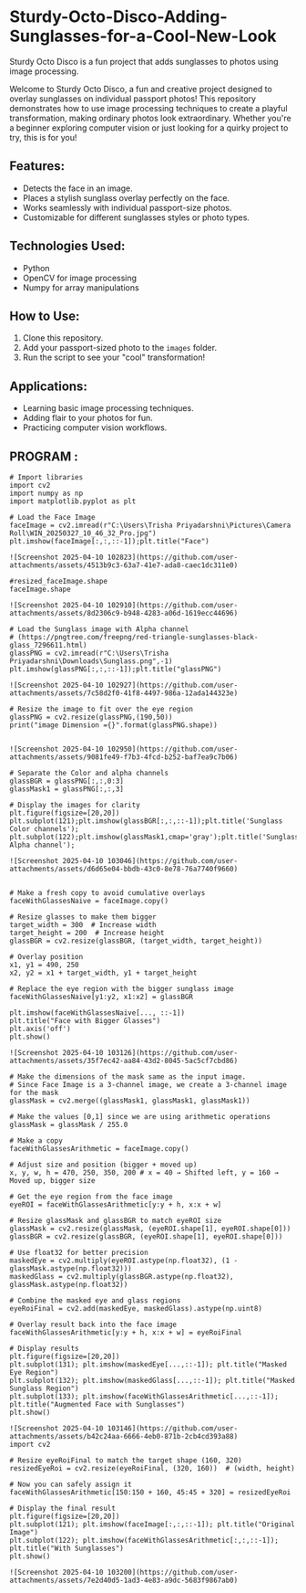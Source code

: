 # Sturdy-Octo-Disco-Adding-Sunglasses-for-a-Cool-New-Look

Sturdy Octo Disco is a fun project that adds sunglasses to photos using image processing.

Welcome to Sturdy Octo Disco, a fun and creative project designed to overlay sunglasses on individual passport photos! This repository demonstrates how to use image processing techniques to create a playful transformation, making ordinary photos look extraordinary. Whether you're a beginner exploring computer vision or just looking for a quirky project to try, this is for you!

## Features:
- Detects the face in an image.
- Places a stylish sunglass overlay perfectly on the face.
- Works seamlessly with individual passport-size photos.
- Customizable for different sunglasses styles or photo types.

## Technologies Used:
- Python
- OpenCV for image processing
- Numpy for array manipulations

## How to Use:
1. Clone this repository.
2. Add your passport-sized photo to the `images` folder.
3. Run the script to see your "cool" transformation!

## Applications:
- Learning basic image processing techniques.
- Adding flair to your photos for fun.
- Practicing computer vision workflows.

## PROGRAM :

```
# Import libraries
import cv2
import numpy as np
import matplotlib.pyplot as plt

# Load the Face Image
faceImage = cv2.imread(r"C:\Users\Trisha Priyadarshni\Pictures\Camera Roll\WIN_20250327_10_46_32_Pro.jpg")
plt.imshow(faceImage[:,:,::-1]);plt.title("Face")

![Screenshot 2025-04-10 102823](https://github.com/user-attachments/assets/4513b9c3-63a7-41e7-ada8-caec1dc311e0)

#resized_faceImage.shape
faceImage.shape

![Screenshot 2025-04-10 102910](https://github.com/user-attachments/assets/8d2306c9-b948-4283-a06d-1619ecc44696)

# Load the Sunglass image with Alpha channel
# (https://pngtree.com/freepng/red-triangle-sunglasses-black-glass_7296611.html)
glassPNG = cv2.imread(r"C:\Users\Trisha Priyadarshni\Downloads\Sunglass.png",-1)
plt.imshow(glassPNG[:,:,::-1]);plt.title("glassPNG")

![Screenshot 2025-04-10 102927](https://github.com/user-attachments/assets/7c58d2f0-41f8-4497-986a-12ada144323e)

# Resize the image to fit over the eye region
glassPNG = cv2.resize(glassPNG,(190,50))
print("image Dimension ={}".format(glassPNG.shape))


![Screenshot 2025-04-10 102950](https://github.com/user-attachments/assets/9081fe49-f7b3-4fcd-b252-baf7ea9c7b06)

# Separate the Color and alpha channels
glassBGR = glassPNG[:,:,0:3]
glassMask1 = glassPNG[:,:,3]

# Display the images for clarity
plt.figure(figsize=[20,20])
plt.subplot(121);plt.imshow(glassBGR[:,:,::-1]);plt.title('Sunglass Color channels');
plt.subplot(122);plt.imshow(glassMask1,cmap='gray');plt.title('Sunglass Alpha channel');

![Screenshot 2025-04-10 103046](https://github.com/user-attachments/assets/d6d65e04-bbdb-43c0-8e78-76a7740f9660)


# Make a fresh copy to avoid cumulative overlays
faceWithGlassesNaive = faceImage.copy()

# Resize glasses to make them bigger
target_width = 300  # Increase width
target_height = 200  # Increase height
glassBGR = cv2.resize(glassBGR, (target_width, target_height))

# Overlay position
x1, y1 = 490, 250
x2, y2 = x1 + target_width, y1 + target_height

# Replace the eye region with the bigger sunglass image
faceWithGlassesNaive[y1:y2, x1:x2] = glassBGR

plt.imshow(faceWithGlassesNaive[..., ::-1])
plt.title("Face with Bigger Glasses")
plt.axis('off')
plt.show()

![Screenshot 2025-04-10 103126](https://github.com/user-attachments/assets/35f7ec42-aa84-43d2-8045-5ac5cf7cbd86)

# Make the dimensions of the mask same as the input image.
# Since Face Image is a 3-channel image, we create a 3-channel image for the mask
glassMask = cv2.merge((glassMask1, glassMask1, glassMask1))

# Make the values [0,1] since we are using arithmetic operations
glassMask = glassMask / 255.0

# Make a copy
faceWithGlassesArithmetic = faceImage.copy()

# Adjust size and position (bigger + moved up)
x, y, w, h = 470, 250, 350, 200 # x = 40 → Shifted left, y = 160 → Moved up, bigger size

# Get the eye region from the face image
eyeROI = faceWithGlassesArithmetic[y:y + h, x:x + w]

# Resize glassMask and glassBGR to match eyeROI size
glassMask = cv2.resize(glassMask, (eyeROI.shape[1], eyeROI.shape[0]))
glassBGR = cv2.resize(glassBGR, (eyeROI.shape[1], eyeROI.shape[0]))

# Use float32 for better precision
maskedEye = cv2.multiply(eyeROI.astype(np.float32), (1 - glassMask.astype(np.float32)))
maskedGlass = cv2.multiply(glassBGR.astype(np.float32), glassMask.astype(np.float32))

# Combine the masked eye and glass regions
eyeRoiFinal = cv2.add(maskedEye, maskedGlass).astype(np.uint8)

# Overlay result back into the face image
faceWithGlassesArithmetic[y:y + h, x:x + w] = eyeRoiFinal

# Display results
plt.figure(figsize=[20,20])
plt.subplot(131); plt.imshow(maskedEye[...,::-1]); plt.title("Masked Eye Region")
plt.subplot(132); plt.imshow(maskedGlass[...,::-1]); plt.title("Masked Sunglass Region")
plt.subplot(133); plt.imshow(faceWithGlassesArithmetic[...,::-1]); plt.title("Augmented Face with Sunglasses")
plt.show()

![Screenshot 2025-04-10 103146](https://github.com/user-attachments/assets/b42c24aa-6666-4eb0-871b-2cb4cd393a88)
import cv2

# Resize eyeRoiFinal to match the target shape (160, 320)
resizedEyeRoi = cv2.resize(eyeRoiFinal, (320, 160))  # (width, height)

# Now you can safely assign it
faceWithGlassesArithmetic[150:150 + 160, 45:45 + 320] = resizedEyeRoi

# Display the final result
plt.figure(figsize=[20,20])
plt.subplot(121); plt.imshow(faceImage[:,:,::-1]); plt.title("Original Image")
plt.subplot(122); plt.imshow(faceWithGlassesArithmetic[:,:,::-1]); plt.title("With Sunglasses")
plt.show()

![Screenshot 2025-04-10 103200](https://github.com/user-attachments/assets/7e2d40d5-1ad3-4e83-a9dc-5683f9867ab0)
```

